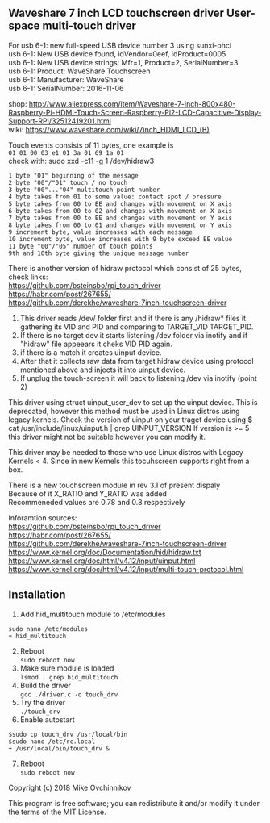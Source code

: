 Waveshare 7 inch LCD touchscreen driver
User-space multi-touch driver
---
For
usb 6-1: new full-speed USB device number 3 using sunxi-ohci  
usb 6-1: New USB device found, idVendor=0eef, idProduct=0005  
usb 6-1: New USB device strings: Mfr=1, Product=2, SerialNumber=3  
usb 6-1: Product: WaveShare Touchscreen  
usb 6-1: Manufacturer: WaveShare  
usb 6-1: SerialNumber: 2016-11-06  

shop: http://www.aliexpress.com/item/Waveshare-7-inch-800x480-Raspberry-Pi-HDMI-Touch-Screen-Raspberry-Pi2-LCD-Capacitive-Display-Support-RPi/32512419201.html  
wiki: https://www.waveshare.com/wiki/7inch_HDMI_LCD_(B)  

Touch events consists of 11 bytes, one example is  
  `01 01 00 03 e1 01 3a 01 69 1a 01`  
check with: sudo xxd -c11 -g 1 /dev/hidraw3  

``` 
1 byte "01" beginning of the message
2 byte "00"/"01" touch / no touch
3 byte "00"..."04" multitouch point number
4 byte takes from 01 to some value: contact spot / pressure
5 byte takes from 00 to EE and changes with movement on X axis
6 byte takes from 00 to 02 and changes with movement on X axis
7 byte takes from 00 to EE and changes with movement on Y axis
8 byte takes from 00 to 01 and changes with movement on Y axis
9 increment byte, value increases with each message
10 increment byte, value increases with 9 byte exceed EE value
11 byte "00"/"05" number of touch points
9th and 10th byte giving the unique message number
```

There is another version of hidraw protocol which consist of 25 bytes, check links:  
https://github.com/bsteinsbo/rpi_touch_driver  
https://habr.com/post/267655/  
https://github.com/derekhe/waveshare-7inch-touchscreen-driver  

1. This driver reads /dev/ folder first and if there is any /hidraw* files it gathering its VID and PID and comparing to TARGET_VID TARGET_PID.
2. If there is no target dev it starts listening /dev folder via inotify and if "hidraw" file appeears it cheks VID PID again.
3. if there is a match it creates uinput device.
4. After that it collects raw data from target hidraw device using protocol mentioned above and injects it into uinput device.
5. If unplug the touch-screen it will back to listening /dev via inotify (point 2)

This driver using struct uinput_user_dev to set up the uinput device. This is deprecated, however this method must be used in Linux distros using legacy kernels.
Check the version of uinput on your traget device using 
$ cat /usr/include/linux/uinput.h | grep UINPUT_VERSION
If version is >= 5 this driver might not be suitable however you can modify it.

This driver may be needed to those who use Linux distros with Legacy Kernels < 4. Since in new Kernels this tocuhscreen supports right from a box.

There is a new touchscreen module in rev 3.1 of present dispaly   
Because of it X_RATIO and Y_RATIO was added   
Recommeneded values are 0.78 and 0.8 respectively

Inforamtion sources:  
https://github.com/bsteinsbo/rpi_touch_driver  
https://habr.com/post/267655/  
https://github.com/derekhe/waveshare-7inch-touchscreen-driver  
https://www.kernel.org/doc/Documentation/hid/hidraw.txt  
https://www.kernel.org/doc/html/v4.12/input/uinput.html  
https://www.kernel.org/doc/html/v4.12/input/multi-touch-protocol.html  

## Installation ##

1. Add hid_multitouch module to /etc/modules
```
sudo nano /etc/modules
+ hid_multitouch
```
2. Reboot  
```sudo reboot now```
3. Make sure module is loaded  
```lsmod | grep hid_multitouch```
4. Build the driver  
```gcc ./driver.c -o touch_drv```
5. Try the driver  
```./touch_drv```
6. Enable autostart  
```
$sudo cp touch_drv /usr/local/bin
$sudo nano /etc/rc.local
+ /usr/local/bin/touch_drv &
```
7. Reboot  
```sudo reboot now```

Copyright (c) 2018 Mike Ovchinnikov

This program is free software; you can redistribute it and/or modify it
under the terms of the MIT License.
